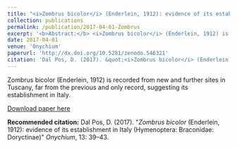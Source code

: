 ```yaml
---
title: "<i>Zombrus bicolor</i> (Enderlein, 1912): evidence of its establishment in Italy (Hymenoptera: Braconidae: Doryctinae"
collection: publications
permalink: /publication/2017-04-01-Zombrus
excerpt: '<b>Abstract:</b> <i>Zombrus bicolor</i> (Enderlein, 1912) is recorded from new and further sites in Tuscany, far from the previous and only record, suggesting its establishment in Italy.'
date: 2017-04-01
venue: 'Onychium'
paperurl: 'http://dx.doi.org/10.5281/zenodo.546321'
citation: 'Dal Pos, D. (2017). &quot;<i>Zombrus bicolor</i> (Enderlein, 1912): evidence of its establishment in Italy (Hymenoptera: Braconidae: Doryctinae).&quot; <i>Lavori - Società Veneziana di Scienze Naturali </i>, 13: 39–43.'
---
```

Zombrus bicolor</i> (Enderlein, 1912) is recorded from new and further sites in Tuscany, far from the previous and only record, suggesting its establishment in Italy.

[Download paper here](http://dx.doi.org/10.5281/zenodo.546321)

<b>Recommended citation:</b> Dal Pos, D. (2017). "<i>Zombrus bicolor</i> (Enderlein, 1912): evidence of its establishment in Italy (Hymenoptera: Braconidae: Doryctinae)" <i>Onychium</i>, 13: 39–43.